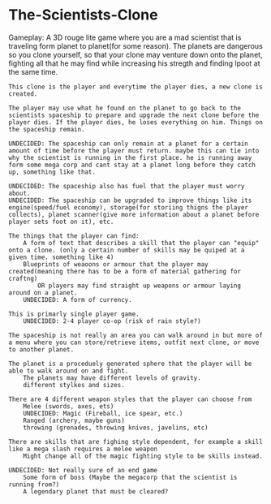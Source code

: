 # The-Scientists-Clone

Gameplay:
	A 3D rouge lite game where you are a mad scientist that is traveling form planet to planet(for some reason). The planets are dangerous so you clone yourself, so that your clone may venture down onto the planet, fighting all that he may find while increasing his stregth and finding lpoot at the same time. 

	This clone is the player and everytime the player dies, a new clone is created. 

	The player may use what he found on the planet to go back to the scientists spaceship to prepare and upgrade the next clone before the player dies. If the player dies, he loses everything on him. Things on the spaceship remain. 

	UNDECIDED: The spaceship can only remain at a planet for a certain amount of time before the player must return. maybe this can tie into why the scientist is running in the first place. he is running away form some mega corp and cant stay at a planet long before they catch up, something like that.

	UNDECIDED: The spaceship also has fuel that the player must worry about.
	UNDECIDED: The spaceship can be upgraded to improve things like its engine(speed/fuel economy), storage(for storiing thigns the player collects), planet scanner(give more information about a planet before player sets foot on it), etc.

	The things that the player can find:
		A form of text that describes a skill that the player can "equip" onto a clone. (only a certain number of skills may be quiped at a given time. something like 4)
		Blueprints of weaoons or armour that the player may created(meaning there has to be a form of material gathering for craftng) 
			OR players may find straight up weapons or armour laying around on a planet.
		UNDECIDED: A form of currency.

	This is primarly single player game.
		UNDECIDED: 2-4 player co-op (risk of rain style?)

	The spaceship is not really an area you can walk around in but more of a menu where you can store/retrieve items, outfit next clone, or move to another planet.

	The planet is a proceduely generated sphere that the player will be able to walk around on and fight.
		The planets may have different levels of gravity.
		different stylkes and sizes.

	There are 4 different weapon styles that the player can choose from
		Melee (swords, axes, ets)
		UNDECIDED: Magic (Fireball, ice spear, etc.)
		Ranged (archery, maybe guns)
		throwing (grenades, throwing knives, javelins, etc)

	There are skills that are fighing style dependent, for example a skill like a mega slash requires a melee weapon
		Might change all of the magic fighting style to be skills instead.

	UNDECIDED: Not really sure of an end game
		Some form of boss (Maybe the megacorp that the scientist is running from?)
		A legendary planet that must be cleared?
